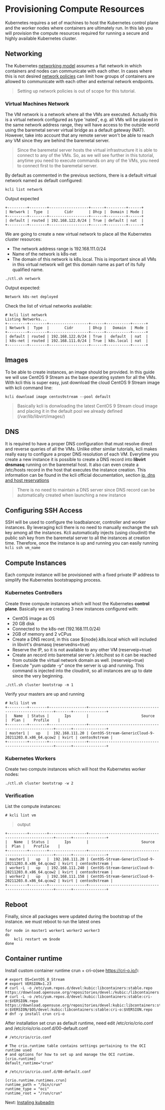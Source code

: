 # Provisioning Compute Resources

Kubernetes requires a set of machines to host the Kubernetes control plane and the worker nodes where containers are ultimately run. In this lab you will provision the compute resources required for running a secure and highly available Kubernetes cluster.

## Networking

The Kubernetes [networking model](https://kubernetes.io/docs/concepts/cluster-administration/networking/#kubernetes-model) assumes a flat network in which containers and nodes can communicate with each other. In cases where this is not desired [network policies](https://kubernetes.io/docs/concepts/services-networking/network-policies/) can limit how groups of containers are allowed to communicate with each other and external network endpoints.

> Setting up network policies is out of scope for this tutorial.

### Virtual Machines Network

The VM network is a network where all the VMs are executed. Actually this is a virtual network configured as type 'nated', e.g. all VMs will be placed in the same network address range, they will have access to the outside world using the baremetal server virtual bridge as a default gateway (NAT). However, take into account that any remote server won't be able to reach any VM since they are behind the baremetal server.

> Since the baremetal server hosts the virtual infrastructure it is able to connect to any of the VMs. So, as we will see further in this tutorial, anytime you need to execute commands on any of the VMs, you need to connect first to the baremetal server.

By default as commented in the previous sections, there is a default virtual network named as default configured:
```
kcli list network
```
Output expected

```
+---------+--------+------------------+------+---------+------+
| Network |  Type  |       Cidr       | Dhcp |  Domain | Mode |
+---------+--------+------------------+------+---------+------+
| default | routed | 192.168.122.0/24 | True | default | nat  |
+---------+--------+------------------+------+---------+------+
```

We are going to create a new virtual network to place all the Kubernetes cluster resources:

* The network address range is 192.168.111.0/24
* Name of the network is k8s-net
* The domain of this network is k8s.local. This is important since all VMs in this virtual network will get this domain name as part of its fully qualified name.

```
./ctl.sh network
```

Output expected:

```
Network k8s-net deployed
```

Check the list of virtual networks available:

```
# kcli list network
Listing Networks...
+---------+--------+------------------+------+-----------+------+
| Network |  Type  |       Cidr       | Dhcp |   Domain  | Mode |
+---------+--------+------------------+------+-----------+------+
| default | routed | 192.168.122.0/24 | True |  default  | nat  |
| k8s-net | routed | 192.168.111.0/24 | True | k8s.local | nat  |
+---------+--------+------------------+------+-----------+------+
```

## Images

To be able to create instances, an image should be provided. In this guide we will use CentOS 9 Stream as the base
operating system for all the VMs. With kcli this is super easy, just download the cloud CentOS 9 Stream image with kcli command line:

```
kcli download image centos9stream --pool default
```

> Basically kcli is donwloading the latest CentOS 9 Stream cloud image and placing it in the default pool we already defined  (/var/lib/libvirt/images/)


## DNS

It is required to have a proper DNS configuration that must resolve direct and reverse queries of all the VMs. Unlike other similar tutorials, kcli makes really easy to configure a proper DNS resolution of each VM. Everytime you create a new instance it is possible to create a DNS record into **libvirt dnsmasq** running on the baremetal host. It also can even create a /etc/hosts record in the host that executes the instance creation. This information can be found in the kcli official documentation, section [ip, dns and host reservations](https://kcli.readthedocs.io/en/latest/#ip-dns-and-host-reservations)

> There is no need to maintain a DNS server since DNS record can be automatically created when launching a new instance


## Configuring SSH Access

SSH will be used to configure the loadbalancer, controller and worker instances. By leveraging kcli there is no need to manually exchange the ssh key among all the instances. Kcli automatically injects (using cloudinit) the public ssh key from the baremetal server to all the instances at creation time. Therefore, once the instance is up and running you can easily running `kcli ssh vm_name`


## Compute Instances

Each compute instance will be provisioned with a fixed private IP address to simplify the Kubernetes bootstrapping process.

### Kubernetes Controllers

Create three compute instances which will host the Kubernetes **control plane**. Basically we are creating 3 new instances configured with:

- CentOS image as OS
- 20 GB disk
- Connected to the k8s-net (192.168.111.0/24)
- 2GB of memory and 2 vCPus
- Create a DNS record, in this case ${node}.k8s.local which will included in libvirt's dnsmasq (reservedns=true)
- Reserve the IP, so it is not available to any other VM (reserveip=true)
- Create an record into baremetal server's /etc/host so it can be reached from outside the virtual network domain as well. (reserveip=true)
- Execute "yum update -y" once the server is up and running. This command is injected into the cloudinit, so all instances are up to date since the very beginning.

```
./ctl.sh cluster bootstrap -m 1
```

Verify your masters are up and running

```
# kcli list vm
+---------+--------+-----------------+------------------------------------------------------+-------+---------------+
|   Name  | Status |       Ips       |                        Source                        |  Plan |    Profile    |
+---------+--------+-----------------+------------------------------------------------------+-------+---------------+
| master1 |   up   |  192.168.111.20 | CentOS-Stream-GenericCloud-9-20211203.0.x86_64.qcow2 | kvirt | centos9stream |
+---------+--------+-----------------+------------------------------------------------------+-------+---------------+
```


### Kubernetes Workers

Create two compute instances which will host the Kubernetes worker nodes:

```
./ctl.sh cluster bootstrap -w 2
```

### Verification

List the compute instances:

```
# kcli list vm
```

> output

```
+---------+--------+-----------------+------------------------------------------------------+-------+---------------+
|   Name  | Status |       Ips       |                        Source                        |  Plan |    Profile    |
+---------+--------+-----------------+------------------------------------------------------+-------+---------------+
| master1 |   up   |  192.168.111.20 | CentOS-Stream-GenericCloud-9-20211203.0.x86_64.qcow2 | kvirt | centos9stream |
| worker1 |   up   | 192.168.111.240 | CentOS-Stream-GenericCloud-9-20211203.0.x86_64.qcow2 | kvirt | centos9stream |
| worker2 |   up   | 192.168.111.158 | CentOS-Stream-GenericCloud-9-20211203.0.x86_64.qcow2 | kvirt | centos9stream |
+---------+--------+-----------------+------------------------------------------------------+-------+---------------+
```

## Reboot

Finally, since all packages were updated during the bootstrap of the instance. we must reboot to run the latest ones

```
for node in master1 worker1 worker2 worker3
do
	kcli restart vm $node
done
```

## Container runtime

Install custom container runtime crun + cri-o(see https://cri-o.io/):

```
# export OS=CentOS_8_Stream
# export VERSION=1.23
# curl -L -o /etc/yum.repos.d/devel:kubic:libcontainers:stable.repo https://download.opensuse.org/repositories/devel:/kubic:/libcontainers:/stable/$OS/devel:kubic:libcontainers:stable.repo
# curl -L -o /etc/yum.repos.d/devel:kubic:libcontainers:stable:cri-o:$VERSION.repo https://download.opensuse.org/repositories/devel:kubic:libcontainers:stable:cri-o:$VERSION/$OS/devel:kubic:libcontainers:stable:cri-o:$VERSION.repo
# dnf -y install crun cri-o
```

After installation set crun as default runtime, need edit /etc/crio/crio.conf and /etc/crio/crio.conf.d/00-default.conf

```
# /etc/crio/crio.conf

# The crio.runtime table contains settings pertaining to the OCI runtime used
# and options for how to set up and manage the OCI runtime.
[crio.runtime]
default_runtime="crun"
```

```
# /etc/crio/crio.conf.d/00-default.conf

[crio.runtime.runtimes.crun]
runtime_path = "/bin/crun"
runtime_type = "oci"
runtime_root = "/run/crun"
```


Next: [Instaling kubeadm](04-installing-kubeadm.md)
